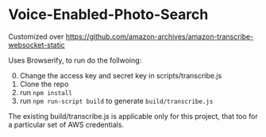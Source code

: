 # Voice-Enabled-Photo-Search

Customized over https://github.com/amazon-archives/amazon-transcribe-websocket-static

Uses Browserify, to run do the follwoing:

0. Change the access key and secret key in scripts/transcribe.js
1. Clone the repo
2. run `npm install`
3. run `npm run-script build` to generate `build/transcribe.js`

The existing build/transcribe.js is applicable only for this project, that too for a particular set of AWS credentials.
